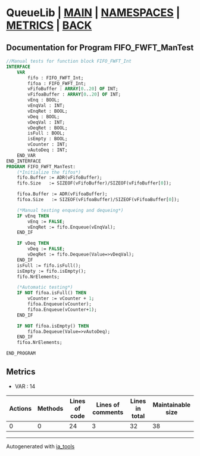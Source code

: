 # QueueLib | [MAIN] | [NAMESPACES] | [METRICS] | [BACK]  

## Documentation for Program FIFO_FWFT_ManTest  

```pascal
//Manual tests for function block FIFO_FWFT_Int  
INTERFACE
    VAR 
        fifo : FIFO_FWFT_Int;
        fifoa : FIFO_FWFT_Int;
        vFifoBuffer : ARRAY[0..20] OF INT;
        vFifoaBuffer : ARRAY[0..20] OF INT;
        vEnq : BOOL;
        vEnqVal : INT;
        vEnqRet : BOOL;
        vDeq : BOOL;
        vDeqVal : INT;
        vDeqRet : BOOL;
        isFull : BOOL;
        isEmpty : BOOL;
        vCounter : INT;
        vAutoDeq : INT;
    END_VAR
END_INTERFACE
PROGRAM FIFO_FWFT_ManTest:
    (*Initialize the fifos*)
    fifo.Buffer := ADR(vFifoBuffer);
    fifo.Size   := SIZEOF(vFifoBuffer)/SIZEOF(vFifoBuffer[0]);

    fifoa.Buffer := ADR(vFifoaBuffer);
    fifoa.Size   := SIZEOF(vFifoaBuffer)/SIZEOF(vFifoaBuffer[0]);

    (*Manual testing enqueing and dequeing*)
    IF vEnq THEN
        vEnq := FALSE;
        vEnqRet := fifo.Enqueue(vEnqVal);
    END_IF

    IF vDeq THEN
        vDeq := FALSE;
        vDeqRet := fifo.Dequeue(Value=>vDeqVal);
    END_IF
    isFull := fifo.isFull();
    isEmpty := fifo.isEmpty();
    fifo.NrElements;

    (*Automatic testing*)
    IF NOT fifoa.isFull() THEN
        vCounter := vCounter + 1;
        fifoa.Enqueue(vCounter);
        fifoa.Enqueue(vCounter+1);
    END_IF

    IF NOT fifoa.isEmpty() THEN
        fifoa.Dequeue(Value=>vAutoDeq);
    END_IF
    fifoa.NrElements;

END_PROGRAM
```

## Metrics  

- VAR : 14

| Actions | Methods | Lines of code | Lines of comments | Lines in total | Maintainable size |
| ------- | ------- | ------------- | ----------------- | -------------- | ----------------- |
| 0 | 0 | 24 |3 |32 | 38 |

---
Autogenerated with [ia_tools](https://github.com/tkucic/ia_tools)  

[MAIN]: ../../../../index_st.md
[NAMESPACES]: ../../nsList_st.md
[METRICS]: ../../../metrics_st.md
[BACK]: ../nsMain_st.md
